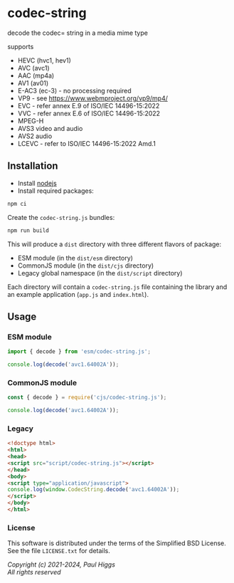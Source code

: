 # codec-string
decode the codec= string in a media mime type

supports 
* HEVC (hvc1, hev1) 
* AVC (avc1)
* AAC (mp4a)
* AV1 (av01)
* E-AC3 (ec-3) - no processing required
* VP9 - see https://www.webmproject.org/vp9/mp4/
* EVC - refer annex E.9 of ISO/IEC 14496-15:2022
* VVC - refer annex E.6 of ISO/IEC 14496-15:2022
* MPEG-H
* AVS3 video and audio
* AVS2 audio
* LCEVC - refer to ISO/IEC 14496-15:2022 Amd.1

## Installation

* Install [nodejs](https://nodejs.org/en)
* Install required packages:

```sh
npm ci
```

Create the `codec-string.js` bundles:

```sh
npm run build
```

This will produce a `dist` directory with three different flavors of
package:

* ESM module (in the `dist/esm` directory)
* CommonJS module (in the `dist/cjs` directory)
* Legacy global namespace (in the `dist/script` directory)

Each directory will contain a `codec-string.js` file containing the
library and an example application (`app.js` and `index.html`).

## Usage

### ESM module

```javascript
import { decode } from 'esm/codec-string.js';

console.log(decode('avc1.64002A'));
```

### CommonJS module

```javascript
const { decode } = require('cjs/codec-string.js');

console.log(decode('avc1.64002A'));
```

### Legacy

```html
<!doctype html>
<html>
<head>
<script src="script/codec-string.js"></script>
</head>
<body>
<script type="application/javascript">
console.log(window.CodecString.decode('avc1.64002A'));
</script>
</body>
</html>
```

### License

This software is distributed under the terms of the Simplified BSD License.
See the file `LICENSE.txt` for details.

*Copyright (c) 2021-2024, Paul Higgs*<br/>
*All rights reserved*

